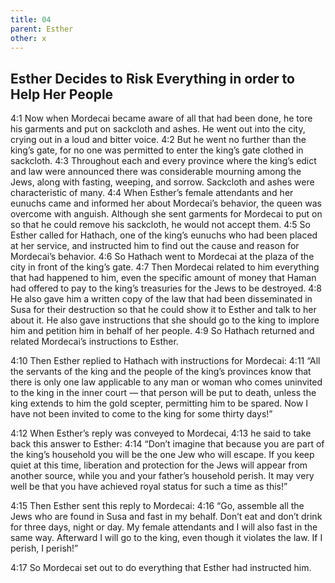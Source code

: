 ```yaml
---
title: 04
parent: Esther
other: x
---
```


## Esther Decides to Risk Everything in order to Help Her People

<a name="4:1">4:1</a> Now when Mordecai became aware of all that had been done, he tore his garments and put on sackcloth and ashes. He went out into the city, crying out in a loud and bitter voice. <a name="4:2">4:2</a> But he went no further than the king’s gate, for no one was permitted to enter the king’s gate clothed in sackcloth. <a name="4:3">4:3</a> Throughout each and every province where the king’s edict and law were announced there was considerable mourning among the Jews, along with fasting, weeping, and sorrow. Sackcloth and ashes were characteristic of many. <a name="4:4">4:4</a> When Esther’s female attendants and her eunuchs came and informed her about Mordecai’s behavior, the queen was overcome with anguish. Although she sent garments for Mordecai to put on so that he could remove his sackcloth, he would not accept them. <a name="4:5">4:5</a> So Esther called for Hathach, one of the king’s eunuchs who had been placed at her service, and instructed him to find out the cause and reason for Mordecai’s behavior. <a name="4:6">4:6</a> So Hathach went to Mordecai at the plaza of the city in front of the king’s gate. <a name="4:7">4:7</a> Then Mordecai related to him everything that had happened to him, even the specific amount of money that Haman had offered to pay to the king’s treasuries for the Jews to be destroyed. <a name="4:8">4:8</a> He also gave him a written copy of the law that had been disseminated in Susa for their destruction so that he could show it to Esther and talk to her about it. He also gave instructions that she should go to the king to implore him and petition him in behalf of her people. <a name="4:9">4:9</a> So Hathach returned and related Mordecai’s instructions to Esther.

<a name="4:10">4:10</a> Then Esther replied to Hathach with instructions for Mordecai: <a name="4:11">4:11</a> “All the servants of the king and the people of the king’s provinces know that there is only one law applicable to any man or woman who comes uninvited to the king in the inner court — that person will be put to death, unless the king extends to him the gold scepter, permitting him to be spared. Now I have not been invited to come to the king for some thirty days!”

<a name="4:12">4:12</a> When Esther’s reply was conveyed to Mordecai, <a name="4:13">4:13</a> he said to take back this answer to Esther: <a name="4:14">4:14</a> “Don’t imagine that because you are part of the king’s household you will be the one Jew who will escape. If you keep quiet at this time, liberation and protection for the Jews will appear from another source, while you and your father’s household perish. It may very well be that you have achieved royal status for such a time as this!”

<a name="4:15">4:15</a> Then Esther sent this reply to Mordecai: <a name="4:16">4:16</a> “Go, assemble all the Jews who are found in Susa and fast in my behalf. Don’t eat and don’t drink for three days, night or day. My female attendants and I will also fast in the same way. Afterward I will go to the king, even though it violates the law. If I perish, I perish!”

<a name="4:17">4:17</a> So Mordecai set out to do everything that Esther had instructed him.
